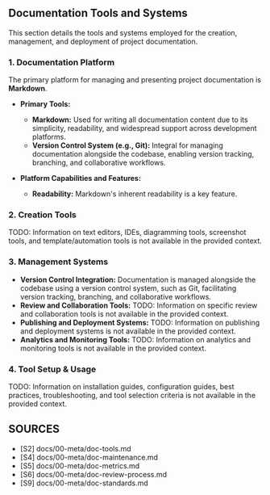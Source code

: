 ## Documentation Tools and Systems

This section details the tools and systems employed for the creation, management, and deployment of project documentation.

### 1. Documentation Platform

The primary platform for managing and presenting project documentation is **Markdown**.

*   **Primary Tools:**
    *   **Markdown:** Used for writing all documentation content due to its simplicity, readability, and widespread support across development platforms.
    *   **Version Control System (e.g., Git):** Integral for managing documentation alongside the codebase, enabling version tracking, branching, and collaborative workflows.

*   **Platform Capabilities and Features:**
    *   **Readability:** Markdown's inherent readability is a key feature.

### 2. Creation Tools

TODO: Information on text editors, IDEs, diagramming tools, screenshot tools, and template/automation tools is not available in the provided context.

### 3. Management Systems

*   **Version Control Integration:** Documentation is managed alongside the codebase using a version control system, such as Git, facilitating version tracking, branching, and collaborative workflows.
*   **Review and Collaboration Tools:** TODO: Information on specific review and collaboration tools is not available in the provided context.
*   **Publishing and Deployment Systems:** TODO: Information on publishing and deployment systems is not available in the provided context.
*   **Analytics and Monitoring Tools:** TODO: Information on analytics and monitoring tools is not available in the provided context.

### 4. Tool Setup & Usage

TODO: Information on installation guides, configuration guides, best practices, troubleshooting, and tool selection criteria is not available in the provided context.

## SOURCES

- [S2] docs/00-meta/doc-tools.md
- [S4] docs/00-meta/doc-maintenance.md
- [S5] docs/00-meta/doc-metrics.md
- [S6] docs/00-meta/doc-review-process.md
- [S9] docs/00-meta/doc-standards.md
